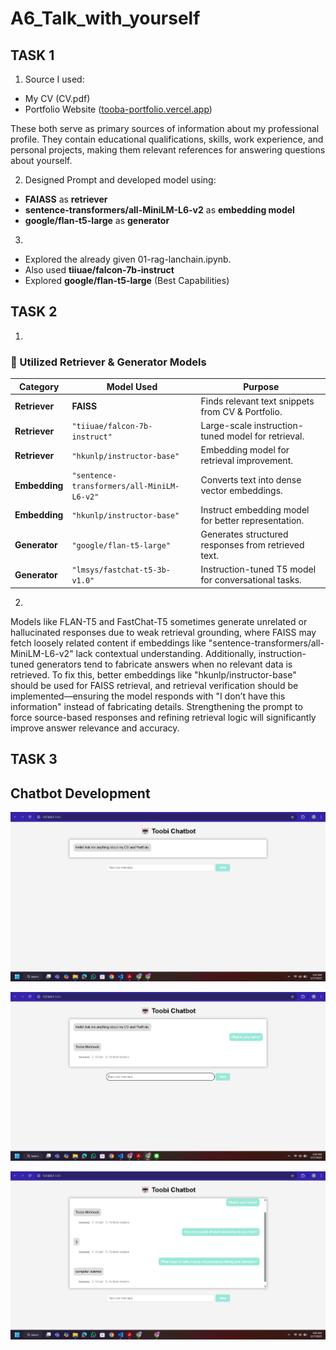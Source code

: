 # A6_Talk_with_yourself

## TASK 1
1. Source I used: 
 - My CV (CV.pdf) 
 - Portfolio Website ([tooba-portfolio.vercel.app](https://tooba-portfolio.vercel.app/#portfolio)) 
 
These both serve as primary sources of information about my professional profile. They contain educational qualifications, skills, work experience, and personal projects, making them relevant references for answering questions about yourself.

2. Designed Prompt and developed model using:
-  **FAIASS** as **retriever**
- **sentence-transformers/all-MiniLM-L6-v2** as **embedding model**
- **google/flan-t5-large** as **generator**

3. 
- Explored the already given 01-rag-lanchain.ipynb.
- Also used **tiiuae/falcon-7b-instruct**
- Explored **google/flan-t5-large** (Best Capabilities)

## TASK 2
1.
### 📌 Utilized Retriever & Generator Models

| **Category**   | **Model Used**                                  | **Purpose**                                           |
|---------------|-----------------------------------------------|------------------------------------------------------|
| **Retriever** | **FAISS**                                      | Finds relevant text snippets from CV & Portfolio.   |
| **Retriever** | `"tiiuae/falcon-7b-instruct"`                 | Large-scale instruction-tuned model for retrieval.  |
| **Retriever** | `"hkunlp/instructor-base"`                     | Embedding model for retrieval improvement.          |
| **Embedding** | `"sentence-transformers/all-MiniLM-L6-v2"`     | Converts text into dense vector embeddings.         |
| **Embedding** | `"hkunlp/instructor-base"`                     | Instruct embedding model for better representation. |
| **Generator** | `"google/flan-t5-large"`                       | Generates structured responses from retrieved text. |
| **Generator** | `"lmsys/fastchat-t5-3b-v1.0"`                  | Instruction-tuned T5 model for conversational tasks.|

2.
Models like FLAN-T5 and FastChat-T5 sometimes generate unrelated or hallucinated responses due to weak retrieval grounding, where FAISS may fetch loosely related content if embeddings like "sentence-transformers/all-MiniLM-L6-v2" lack contextual understanding. Additionally, instruction-tuned generators tend to fabricate answers when no relevant data is retrieved. To fix this, better embeddings like "hkunlp/instructor-base" should be used for FAISS retrieval, and retrieval verification should be implemented—ensuring the model responds with "I don’t have this information" instead of fabricating details. Strengthening the prompt to force source-based responses and refining retrieval logic will significantly improve answer relevance and accuracy. 

## TASK 3

## Chatbot Development
![ss0](web_images/ss0.png)

![ss1](web_images/ss1.png)

![ss2](web_images/ss2.png)



